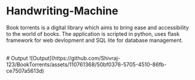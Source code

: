 # Handwriting-Machine
Book torrents is a digital library which aims to bring ease and accessibility to the world of books. The application is scripted in python, uses flask framework for web devlopment and SQL lite for database management.

<br>
# Output
![Output](https://github.com/Shivraj-123/BookTorrents/assets/110761368/50bf0376-5705-4510-86fb-ce7507a5613d)
